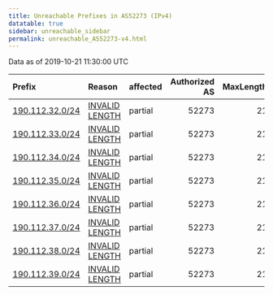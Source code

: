 ```yaml
---
title: Unreachable Prefixes in AS52273 (IPv4)
datatable: true
sidebar: unreachable_sidebar
permalink: unreachable_AS52273-v4.html
---
```


Data as of 2019-10-21 11:30:00 UTC


<div class="datatable-begin"></div>

| Prefix                                                   | Reason                                                                                                    | affected   |   Authorized AS |   MaxLength | Anchor                                         |   unreachable /24s |
|:---------------------------------------------------------|:----------------------------------------------------------------------------------------------------------|:-----------|----------------:|------------:|:-----------------------------------------------|-------------------:|
| [190.112.32.0/24](https://stat.ripe.net/190.112.32.0/24) | [INVALID LENGTH](https://rpki-validator.ripe.net/announcement-preview?asn=AS52273&prefix=190.112.32.0/24) | partial    |           52273 |          21 | [LACNIC](unreachable_LACNIC_RPKI_Root-v4.html) |                  1 |
| [190.112.33.0/24](https://stat.ripe.net/190.112.33.0/24) | [INVALID LENGTH](https://rpki-validator.ripe.net/announcement-preview?asn=AS52273&prefix=190.112.33.0/24) | partial    |           52273 |          21 | [LACNIC](unreachable_LACNIC_RPKI_Root-v4.html) |                  1 |
| [190.112.34.0/24](https://stat.ripe.net/190.112.34.0/24) | [INVALID LENGTH](https://rpki-validator.ripe.net/announcement-preview?asn=AS52273&prefix=190.112.34.0/24) | partial    |           52273 |          21 | [LACNIC](unreachable_LACNIC_RPKI_Root-v4.html) |                  1 |
| [190.112.35.0/24](https://stat.ripe.net/190.112.35.0/24) | [INVALID LENGTH](https://rpki-validator.ripe.net/announcement-preview?asn=AS52273&prefix=190.112.35.0/24) | partial    |           52273 |          21 | [LACNIC](unreachable_LACNIC_RPKI_Root-v4.html) |                  1 |
| [190.112.36.0/24](https://stat.ripe.net/190.112.36.0/24) | [INVALID LENGTH](https://rpki-validator.ripe.net/announcement-preview?asn=AS52273&prefix=190.112.36.0/24) | partial    |           52273 |          21 | [LACNIC](unreachable_LACNIC_RPKI_Root-v4.html) |                  1 |
| [190.112.37.0/24](https://stat.ripe.net/190.112.37.0/24) | [INVALID LENGTH](https://rpki-validator.ripe.net/announcement-preview?asn=AS52273&prefix=190.112.37.0/24) | partial    |           52273 |          21 | [LACNIC](unreachable_LACNIC_RPKI_Root-v4.html) |                  1 |
| [190.112.38.0/24](https://stat.ripe.net/190.112.38.0/24) | [INVALID LENGTH](https://rpki-validator.ripe.net/announcement-preview?asn=AS52273&prefix=190.112.38.0/24) | partial    |           52273 |          21 | [LACNIC](unreachable_LACNIC_RPKI_Root-v4.html) |                  1 |
| [190.112.39.0/24](https://stat.ripe.net/190.112.39.0/24) | [INVALID LENGTH](https://rpki-validator.ripe.net/announcement-preview?asn=AS52273&prefix=190.112.39.0/24) | partial    |           52273 |          21 | [LACNIC](unreachable_LACNIC_RPKI_Root-v4.html) |                  1 |

<div class="datatable-end"></div>